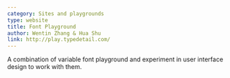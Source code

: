 ```yaml
---
category: Sites and playgrounds
type: website
title: Font Playground
author: Wentin Zhang & Hua Shu
link: http://play.typedetail.com/
---
```

A combination of variable font playground and experiment in user interface design to work with them.
